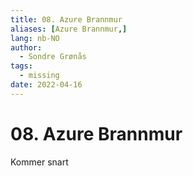```yaml
---
title: 08. Azure Brannmur
aliases: [Azure Brannmur,]
lang: nb-NO
author:
  - Sondre Grønås
tags:
  - missing
date: 2022-04-16
---
```

# 08. Azure Brannmur
Kommer snart